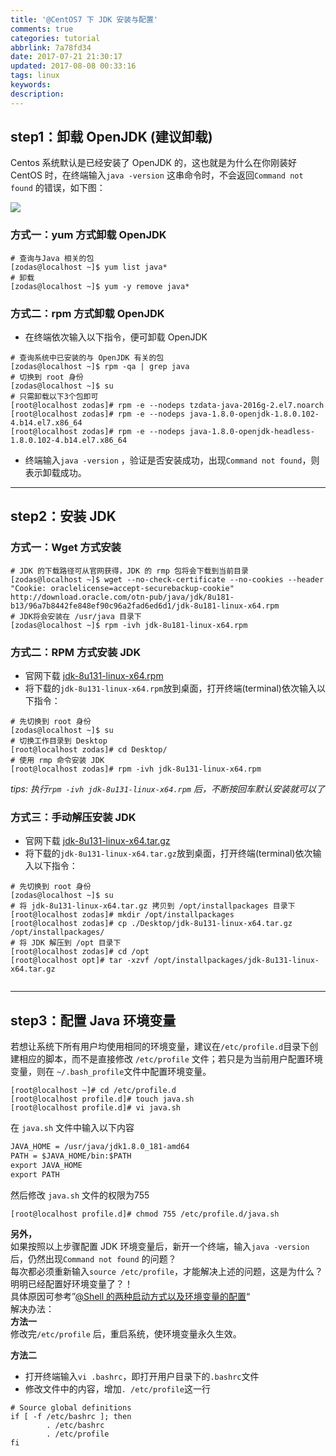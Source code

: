 ```yaml
---
title: '@CentOS7 下 JDK 安装与配置'
comments: true
categories: tutorial
abbrlink: 7a78fd34
date: 2017-07-21 21:30:17
updated: 2017-08-08 00:33:16
tags: linux
keywords:
description:
---
```



## step1：卸载 OpenJDK (建议卸载)  
Centos 系统默认是已经安装了 OpenJDK 的，这也就是为什么在你刚装好 CentOS 时，在终端输入`java -version` 这串命令时，不会返回`Command not found` 的错误，如下图：

![](http://ipic-markdown.oss-cn-shanghai.aliyuncs.com/blog/2017-06-29-Screen%20Shot%202017-06-29%20at%2021.26.06.png/600)
### 方式一：yum 方式卸载 OpenJDK

``` shell
# 查询与Java 相关的包
[zodas@localhost ~]$ yum list java*
# 卸载
[zodas@localhost ~]$ yum -y remove java*
```

### 方式二：rpm 方式卸载 OpenJDK
- 在终端依次输入以下指令，便可卸载 OpenJDK

```shell
# 查询系统中已安装的与 OpenJDK 有关的包
[zodas@localhost ~]$ rpm -qa | grep java
# 切换到 root 身份
[zodas@localhost ~]$ su
# 只需卸载以下3个包即可
[root@localhost zodas]# rpm -e --nodeps tzdata-java-2016g-2.el7.noarch
[root@localhost zodas]# rpm -e --nodeps java-1.8.0-openjdk-1.8.0.102-4.b14.el7.x86_64
[root@localhost zodas]# rpm -e --nodeps java-1.8.0-openjdk-headless-1.8.0.102-4.b14.el7.x86_64

```

- 终端输入`java -version` ，验证是否安装成功，出现`Command not found`，则表示卸载成功。

---

## step2：安装 JDK
### 方式一：Wget 方式安装

```shell
# JDK 的下载路径可从官网获得，JDK 的 rmp 包将会下载到当前目录
[zodas@localhost ~]$ wget --no-check-certificate --no-cookies --header "Cookie: oraclelicense=accept-securebackup-cookie" http://download.oracle.com/otn-pub/java/jdk/8u181-b13/96a7b8442fe848ef90c96a2fad6ed6d1/jdk-8u181-linux-x64.rpm
# JDK将会安装在 /usr/java 目录下
[zodas@localhost ~]$ rpm -ivh jdk-8u181-linux-x64.rpm
```

### 方式二：RPM 方式安装 JDK  
- 官网下载 [jdk-8u131-linux-x64.rpm](http://www.oracle.com/technetwork/java/javase/downloads/jdk8-downloads-2133151.html?ssSourceSiteId=otnpt)
- 将下载的`jdk-8u131-linux-x64.rpm`放到桌面，打开终端(terminal)依次输入以下指令：

```shell
# 先切换到 root 身份
[zodas@localhost ~]$ su
# 切换工作目录到 Desktop
[root@localhost zodas]# cd Desktop/
# 使用 rmp 命令安装 JDK
[root@localhost zodas]# rpm -ivh jdk-8u131-linux-x64.rpm

```

_tips: 执行`rpm -ivh jdk-8u131-linux-x64.rpm` 后，不断按回车默认安装就可以了_


### 方式三：手动解压安装 JDK  
- 官网下载 [jdk-8u131-linux-x64.tar.gz](http://www.oracle.com/technetwork/java/javase/downloads/jdk8-downloads-2133151.html?ssSourceSiteId=otnpt)
- 将下载的`jdk-8u131-linux-x64.tar.gz`放到桌面，打开终端(terminal)依次输入以下指令：

```shell
# 先切换到 root 身份
[zodas@localhost ~]$ su
# 将 jdk-8u131-linux-x64.tar.gz 拷贝到 /opt/installpackages 目录下
[root@localhost zodas]# mkdir /opt/installpackages
[root@localhost zodas]# cp ./Desktop/jdk-8u131-linux-x64.tar.gz /opt/installpackages/
# 将 JDK 解压到 /opt 目录下
[root@localhost zodas]# cd /opt
[root@localhost opt]# tar -xzvf /opt/installpackages/jdk-8u131-linux-x64.tar.gz 
 
```

---

## step3：配置 Java 环境变量
若想让系统下所有用户均使用相同的环境变量，建议在`/etc/profile.d`目录下创建相应的脚本，而不是直接修改 `/etc/profile` 文件；若只是为当前用户配置环境变量，则在 `~/.bash_profile`文件中配置环境变量。

```shell
[root@localhost ~]# cd /etc/profile.d
[root@localhost profile.d]# touch java.sh
[root@localhost profile.d]# vi java.sh
```

在 `java.sh` 文件中输入以下内容

```txt
JAVA_HOME = /usr/java/jdk1.8.0_181-amd64
PATH = $JAVA_HOME/bin:$PATH
export JAVA_HOME
export PATH
```

然后修改 `java.sh` 文件的权限为755

```
[root@localhost profile.d]# chmod 755 /etc/profile.d/java.sh
```

__另外，__  
如果按照以上步骤配置 JDK 环境变量后，新开一个终端，输入`java -version`后，仍然出现`Command not found` 的问题？  
每次都必须重新输入`source /etc/profile`，才能解决上述的问题，这是为什么？明明已经配置好环境变量了？！  
具体原因可参考”[@Shell 的两种启动方式以及环境变量的配置](http://www.jianshu.com/p/d872f02f91a0)“  
解决办法：  
__方法一__  
修改完`/etc/profile` 后，重启系统，使环境变量永久生效。

__方法二__  
- 打开终端输入`vi .bashrc`，即打开用户目录下的`.bashrc`文件
- 修改文件中的内容，增加`. /etc/profile`这一行

```shell
# Source global definitions
if [ -f /etc/bashrc ]; then
        . /etc/bashrc
        . /etc/profile
fi

```



